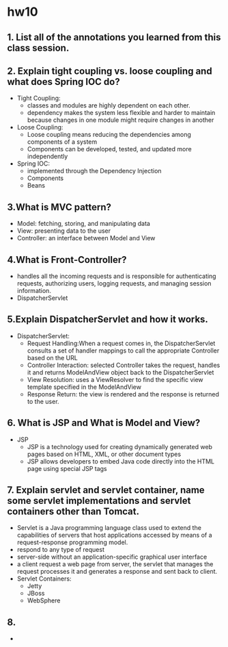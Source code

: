 # hw10
## 1. List all of the annotations you learned from this class session.
## 2. Explain tight coupling vs. loose coupling and what does Spring IOC do?
- Tight Coupling: 
  - classes and modules are highly dependent on each other.
  - dependency makes the system less flexible and harder to maintain because changes in one module might require changes in another
- Loose Coupling:
  - Loose coupling means reducing the dependencies among components of a system
  - Components can be developed, tested, and updated more independently
- Spring IOC:
  - implemented through the Dependency Injection 
  - Components
  - Beans

    
## 3.What is MVC pattern?
- Model: fetching, storing, and manipulating data
- View: presenting data to the user
- Controller: an interface between Model and View 
## 4.What is Front-Controller?
- handles all the incoming requests and is responsible for authenticating requests, authorizing users, logging requests, and managing session information.
- DispatcherServlet

## 5.Explain DispatcherServlet and how it works.
- DispatcherServlet:
  - Request Handling:When a request comes in, the DispatcherServlet consults a set of handler mappings to call the appropriate Controller based on the URL
  - Controller Interaction: selected Controller takes the request, handles it and returns ModelAndView object back to the DispatcherServlet
  - View Resolution: uses a ViewResolver to find the specific view template specified in the ModelAndView
  - Response Return: the view is rendered and the response is returned to the user.

## 6. What is JSP and What is Model and View?
- JSP
  - JSP is a technology used for creating dynamically generated web pages based on HTML, XML, or other document types
  - JSP allows developers to embed Java code directly into the HTML page using special JSP tags

## 7. Explain servlet and servlet container, name some servlet implementations and servlet containers other than Tomcat.
- Servlet is a Java programming language class used to extend the capabilities of servers that host applications accessed by means of a request-response programming model.
- respond to any type of request
- server-side without an application-specific graphical user interface
- a client request a web page from server, the servlet that manages the request processes it and generates a response  and sent back to client.
- Servlet Containers:
  - Jetty
  - JBoss
  - WebSphere

## 8. 
- 